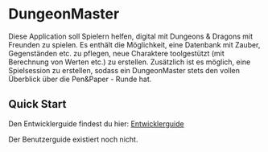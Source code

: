 # DungeonMaster

Diese Application soll Spielern helfen,  digital mit Dungeons & Dragons mit Freunden zu spielen. Es enthält die Möglichkeit, eine Datenbank mit Zauber, Gegenständen etc. zu pflegen,  neue Charaktere toolgestützt (mit Berechnung von Werten etc.) zu erstellen. Zusätzlich ist es möglich, eine Spielsession zu erstellen, sodass ein DungeonMaster stets den vollen Überblick über die Pen&Paper - Runde hat.

## Quick Start

Den Entwicklerguide findest du hier: [Entwicklerguide](https://github.com/hohmann-it/Dungeonmaster/wiki/Entwicklerguide)

Der Benutzerguide existiert noch nicht.

